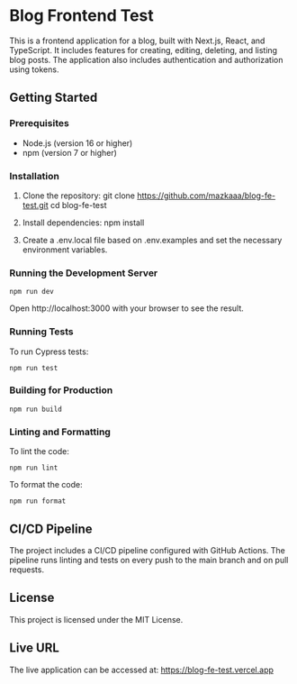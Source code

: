 # Blog Frontend Test

This is a frontend application for a blog, built with Next.js, React, and TypeScript. It includes features for creating, editing, deleting, and listing blog posts. The application also includes authentication and authorization using tokens.

## Getting Started

### Prerequisites

- Node.js (version 16 or higher)
- npm (version 7 or higher)

### Installation

1.  Clone the repository:
    git clone https://github.com/mazkaaa/blog-fe-test.git
    cd blog-fe-test

2.  Install dependencies:
    npm install

3.  Create a .env.local file based on .env.examples and set the necessary environment variables.

### Running the Development Server

    npm run dev

Open http://localhost:3000 with your browser to see the result.

### Running Tests

To run Cypress tests:

    npm run test

### Building for Production

    npm run build

### Linting and Formatting

To lint the code:

    npm run lint

To format the code:

    npm run format

## CI/CD Pipeline

The project includes a CI/CD pipeline configured with GitHub Actions. The pipeline runs linting and tests on every push to the main branch and on pull requests.

## License

This project is licensed under the MIT License.

## Live URL

The live application can be accessed at: https://blog-fe-test.vercel.app
